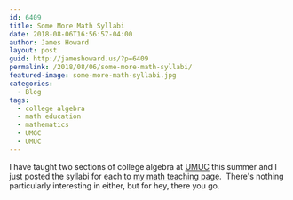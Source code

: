 ```yaml
---
id: 6409
title: Some More Math Syllabi
date: 2018-08-06T16:56:57-04:00
author: James Howard
layout: post
guid: http://jameshoward.us/?p=6409
permalink: /2018/08/06/some-more-math-syllabi/
featured-image: some-more-math-syllabi.jpg
categories:
  - Blog
tags:
  - college algebra
  - math education
  - mathematics
  - UMGC
  - UMUC
---
```


I have taught two sections of college algebra at
[UMUC](https://www.umuc.edu) this summer and I just posted the
syllabi for each to [my math teaching page](/teaching).  There's
nothing particularly interesting in either, but for hey, there you
go.
